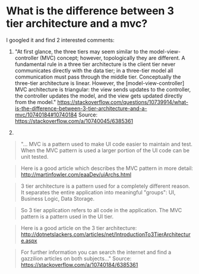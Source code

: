 # What is the difference between 3 tier architecture and a mvc?

I googled it and find 2 interested comments:
1) "At first glance, the three tiers may seem similar to the model-view-controller (MVC) concept; however, topologically they are different. A fundamental rule in a three tier architecture is the client tier never communicates directly with the data tier; in a three-tier model all communication must pass through the middle tier. Conceptually the three-tier architecture is linear. However, the [model-view-controller] MVC architecture is triangular: the view sends updates to the controller, the controller updates the model, and the view gets updated directly from the model."
https://stackoverflow.com/questions/10739914/what-is-the-difference-between-3-tier-architecture-and-a-mvc/10740184#10740184
Source: https://stackoverflow.com/a/10740045/6385361

2)
> "... MVC is a pattern used to make UI code easier to maintain and test. When the MVC pattern is used a larger portion of the UI code can be unit tested.

> Here is a good article which describes the MVC pattern in more detail: http://martinfowler.com/eaaDev/uiArchs.html

> 3 tier architecture is a pattern used for a completely different reason. It separates the entire application into meaningful "groups": UI, Business Logic, Data Storage.

> So 3 tier application refers to all code in the application. The MVC pattern is a pattern used in the UI tier.

> Here is a good article on the 3 tier architecture: http://dotnetslackers.com/articles/net/IntroductionTo3TierArchitecture.aspx

> For further information you can search the internet and find a gazzilion articles on both subjects..."
Source: https://stackoverflow.com/a/10740184/6385361

